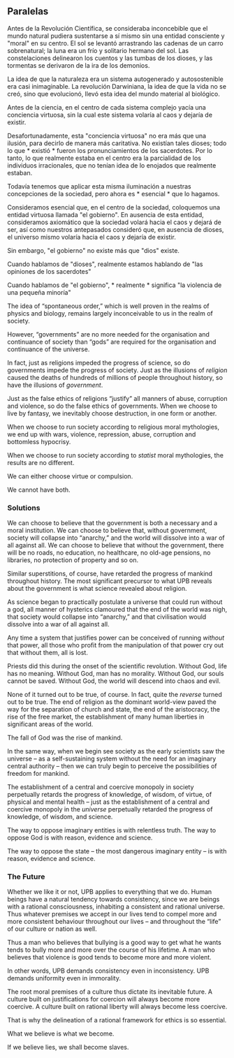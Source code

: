 ## Paralelas

Antes de la Revolución Científica, se consideraba inconcebible que el mundo natural pudiera sustentarse a sí mismo sin una entidad consciente y "moral" en su centro. El sol se levantó arrastrando las cadenas de un carro sobrenatural; la luna era un frío y solitario hermano del sol. Las constelaciones delinearon los cuentos y las tumbas de los dioses, y las tormentas se derivaron de la ira de los demonios.

La idea de que la naturaleza era un sistema autogenerado y autosostenible era casi inimaginable. La revolución Darwiniana, la idea de que la vida no se creó, sino que evolucionó, llevó esta idea del mundo material al biológico.

Antes de la ciencia, en el centro de cada sistema complejo yacía una conciencia virtuosa, sin la cual este sistema volaría al caos y dejaría de existir.

Desafortunadamente, esta "conciencia virtuosa" no era más que una ilusión, para decirlo de manera más caritativa. No existían tales dioses; todo lo que * existió * fueron los pronunciamientos de los sacerdotes. Por lo tanto, lo que realmente estaba en el centro era la parcialidad de los individuos irracionales, que no tenían idea de lo enojados que realmente estaban.

Todavía tenemos que aplicar esta misma iluminación a nuestras concepciones de la sociedad, pero ahora es * esencial * que lo hagamos.

Consideramos esencial que, en el centro de la sociedad, coloquemos una entidad virtuosa llamada "el gobierno". En ausencia de esta entidad, consideramos axiomático que la sociedad volará hacia el caos y dejará de ser, así como nuestros antepasados consideró que, en ausencia de dioses, el universo mismo volaría hacia el caos y dejaría de existir.

Sin embargo, "el gobierno" no existe más que "dios" existe.

Cuando hablamos de "dioses", realmente estamos hablando de "las opiniones de los sacerdotes"

Cuando hablamos de "el gobierno", * realmente * significa "la violencia de una pequeña minoría"

The idea of “spontaneous order,” which is well proven in the realms of physics and biology, remains largely inconceivable to us in the realm of society.

However, “governments” are no more needed for the organisation and continuance of society than “gods” are required for the organisation and continuance of the universe.

In fact, just as religions impeded the progress of science, so do governments impede the progress of society. Just as the illusions of *religion* caused the deaths of hundreds of millions of people throughout history, so have the illusions of *government*.

Just as the false ethics of religions “justify” all manners of abuse, corruption and violence, so do the false ethics of governments. When we choose to live by fantasy, we inevitably choose destruction, in one form or another.

When we choose to run society according to religious moral mythologies, we end up with wars, violence, repression, abuse, corruption and bottomless hypocrisy.

When we choose to run society according to *statist* moral mythologies, the results are no different.

We can either choose virtue or compulsion.

We cannot have both.

### Solutions

We can choose to believe that the government is both a necessary and a moral institution. We can choose to believe that, without government, society will collapse into “anarchy,” and the world will dissolve into a war of all against all. We can choose to believe that without the government, there will be no roads, no education, no healthcare, no old-age pensions, no libraries, no protection of property and so on.

Similar superstitions, of course, have retarded the progress of mankind throughout history. The most significant precursor to what UPB reveals about the government is what science revealed about religion.

As science began to practically postulate a universe that could run without a god, all manner of hysterics clamoured that the end of the world was nigh, that society would collapse into “anarchy,” and that civilisation would dissolve into a war of all against all.

Any time a system that justifies power can be conceived of running *without* that power, all those who profit from the manipulation of that power cry out that without them, all is lost.

Priests did this during the onset of the scientific revolution. Without God, life has no meaning. Without God, man has no morality. Without God, our souls cannot be saved. Without God, the world will descend into chaos and evil.

None of it turned out to be true, of course. In fact, quite the *reverse* turned out to be true. The end of religion as the dominant world-view paved the way for the separation of church and state, the end of the aristocracy, the rise of the free market, the establishment of many human liberties in significant areas of the world.

The fall of God was the rise of mankind.

In the same way, when we begin see society as the early scientists saw the universe – as a self-sustaining system without the need for an imaginary central authority – then we can truly begin to perceive the possibilities of freedom for mankind.

The establishment of a central and coercive monopoly in society perpetually retards the progress of knowledge, of wisdom, of virtue, of physical and mental health – just as the establishment of a central and coercive monopoly in the *universe* perpetually retarded the progress of knowledge, of wisdom, and science.

The way to oppose imaginary entities is with relentless truth. The way to oppose God is with reason, evidence and science.

The way to oppose the state – the most dangerous imaginary entity – is with reason, evidence and science.

### The Future

Whether we like it or not, UPB applies to everything that we do. Human beings have a natural tendency towards consistency, since we are beings with a rational consciousness, inhabiting a consistent and rational universe. Thus whatever premises we accept in our lives tend to compel more and more consistent behaviour throughout our lives – and throughout the “life” of our culture or nation as well.

Thus a man who believes that bullying is a good way to get what he wants tends to bully more and more over the course of his lifetime. A man who believes that violence is good tends to become more and more violent.

In other words, UPB demands consistency even in inconsistency. UPB demands uniformity even in immorality.

The root moral premises of a culture thus dictate its inevitable future. A culture built on justifications for coercion will always become more coercive. A culture built on rational liberty will always become less coercive.

That is why the delineation of a rational framework for ethics is so essential.

What we believe is what we become.

If we believe lies, we shall become slaves.